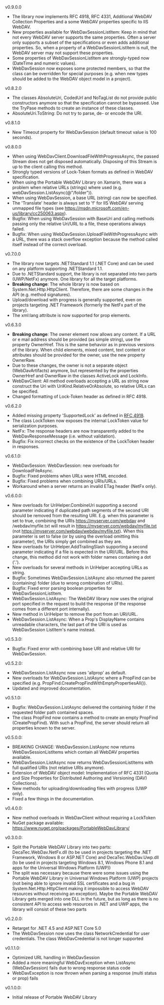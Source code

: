 v0.9.0.0
- The library now implements RFC 4918, RFC 4331, Additional WebDAV Collection Properties and a some WebDAV properties specific to IIS WebDAV.
- New properties available for WebDavSessionListItem: Keep in mind that not every WebDAV server supports the same properties. Often a server only supports a subset of the specifications or even adds additional properties. So, when a property of a WebDavSessionListItem is null, the WebDAV server may not support these properties.
- Some properties of WebDavSessionListItem are strongly-typed now (DateTime and numeric values).
- WebDavSession now exposes some protected members, so that the class can be overridden for special purposes (e.g. when new types should be added to the WebDAV object model in a project).

v0.8.2.0
- The classes AbsoluteUri, CodedUrl and NoTagList do not provide public constructors anymore so that the specification cannot be bypassed. Use the TryPase methods to create an instance of these classes.
- AbsoluteUri.ToString: Do not try to parse, de- or encode the URI.

v0.8.1.0
- New Timeout property for WebDavSession (default timeout value is 100 seconds).

v0.8.0.0
- When using WebDavClient.DownloadFileWithProgressAsync, the passed Stream does not get disposed automatically. Disposing of this Stream is up to the client calling this method.
- Strongly typed versions of Lock-Token formats as defined in WebDAV specification.
- When using the Portable WebDAV Library on Xamarin, there was a problem when relative URLs (strings) where used (e.g. webDavSession.ListAsync(@"/folder")).
- When using WebDavSession, a base URL (string) can now be specified.
- The 'Translate' header is always set to 'f' for IIS WebDAV serving unmapped file types (see https://msdn.microsoft.com/en-us/library/cc250063.aspx).
- Bugfix: When using WebDavSession with BaseUri and calling methods passing only the relative Uri/URL to a file, these operations always failed.
- Bugfix: When using WebDavSession.UploadFileWithProgressAsync with a URL, there was a stack overflow exception because the method called itself instead of the correct overload.

v0.7.0.0
- The library now targets .NETStandard 1.1 (.NET Core) and can be used on any platform supporting .NETStandard 1.1.
- Due to .NETStandard support, the library is not separated into two parts (UWP/NetFx) anymore. One library for all the target platforms.
- **Breaking change**: The whole library is now based on System.Net.Http.HttpClient. Therefore, there are some changes in the API (e.g. method signatures).
- Upload/download with progress is generally supported, even on projects targeting .NET Framework (formerly the NetFx part of the library).
- The xml:lang attribute is now supported for prop elements.

v0.6.3.0
- **Breaking change**: The owner element now allows any content. If a URL or e mail address should be provided (as simple string), use the property OwnerHref. This is the same behavior as in previous versions of the library. When child elements, mixed content, text content or attributes should be provided for the owner, use the new property OwnerRaw.
- Due to these changes, the owner is not a separate object (WebDavArtifacts) anymore, but represented by the properties OwnerHref and OwnerRaw in the classes ActiveLock and LockInfo.
- WebDavClient: All method overloads accepting a URL as string now construct the Uri with UriKind.RelativeOrAbsolute, so relative URLs can be specified.
-  Changed formatting of Lock-Token header as defined in RFC 4918.

v0.6.2.0
- Added missing property 'SupportedLock' as defined in [RFC 4918](https://tools.ietf.org/html/rfc4918#section-6.7).
- The class LockToken now exposes the internal LockToken value for serialization purposes.
- NetFx: The response headers are now transparently added to the WebDavResponseMessage (i.e. without validation).
- Bugfix: Fix incorrect checks on the existence of the LockToken header in responses.

v0.6.1.0:
- WebDavSession: WebDavSession: new overloads for DownloadFileAsync.
- Bugfix: Fixed problems when URLs were HTML encoded.
- Bugfix: Fixed problems when combining URIs/URLs.
- Workaround when a server returns an invalid ETag header (NetFx only).

v0.6.0.0:
- New overloads for UriHelper.CombineUri supporting a second parameter indicating if duplicated path segments of the second URI should be removed from the resulting URI. E.g. when this parameter is set to true, combining the URIs https://myserver.com/webdav and /webdav/myfile.txt will result in https://myserver.com/webdav/myfile.txt (not https://myserver.com/webdav/webdav/myfile.txt). When this parameter is set to false (or by using the overload omitting this parameter), the URIs simply get combined as they are.
- New overloads for UriHelper.AddTrailingSlash supporting a second parameter indicating if a file is expected in the URI/URL. Before this change, this method did not work with folder names containing a dot ('.').
- New overloads for several methods in UriHelper accepting URLs as string.
- Bugfix: Sometimes WebDavSession.ListAsync also returned the parent (containing) folder (due to wrong combination of URIs).
- Bugfix: Fixed error parsing boolean properties for WebDavSessionListItem.
- WebDavSession.ListAsync: The WebDAV library now uses the original port specified in the request to build the response (if the response comes from a different port internally). 
- New method in UriHelper to remove the port from an URI/URL.
- WebDavSession.ListAsync: When a Prop's DisplayName contains unreadable characters, the last part of the URI is used as WebDavSession ListItem's name instead.

v0.5.3.0:
- Bugfix: Fixed error with combining base URI and relative URI for WebDavSession. 

v0.5.2.0:
- WebDavSession.ListAsync now uses 'allprop' as default.
- New overloads for WebDavSession.ListAsync where a PropFind can be specified (e.g. PropFind.CreatePropFindWithEmptyPropertiesAll()). 
- Updated and improved documentation. 

v0.5.1.0:
- Bugfix: WebDavSession.ListAsync delivered the containing folder if the requested folder path contained spaces. 
- The class PropFind now contains a method to create an empty PropFind (CreatePropFind). With such a PropFind, the server should return all properties known to the server.

v0.5.0.0:
- BREAKING CHANGE: WebDavSession.ListAsync now returns WebDavSessionListItems which contain all WebDAV properties available.
- WebDavSession.ListAsync now returns WebDavSessionListItems with full qualified URIs (not relative URIs anymore).
- Extension of WebDAV object model: Implementation of RFC 4331 (Quota and Size Properties for Distributed Authoring and Versioning (DAV) Collections).
- New methods for uploading/downloading files with progress (UWP only).
- Fixed a few things in the documentation.

v0.4.0.0:
- New method overloads in WebDavClient without requiring a LockToken
- NuGet package available: https://www.nuget.org/packages/PortableWebDavLibrary/

v0.3.0.0:
- Split the Portable WebDAV Library into two parts: DecaTec.WebDav.NetFx.dll (to be used in projects targeting  the .NET Framework, Windows 8 or ASP.NET Core) and DecaTec.WebDav.Uwp.dll (to be used in projects targeting Windows 8.1, Windows Phone 8.1 and apps for the Universal Windows Platform (UWP))
- The split was necessary because there were some issues using the Portable WebDAV Library in Universal Windows Platform (UWP) projects (not being able to ignore invalid SSL certificates and a bug in System.Net.Http.HttpClient making it impossible to access WebDAV resources without receiving an exception). Maybe the Portable WebDAV Library gets merged into one DLL in the future, but as long as there is no consistent API to access web resources in .NET and UWP apps, the library will consist of these two parts

v0.2.0.0:
- Retarget for .NET 4.5 and ASP.NET Core 5.0
- The WebDavSession now uses the class NetworkCredential for user credentials. The class WebDavCredential is not longer supported

v0.1.1.0:
- Optimized URL handling in WebDavSession
- Added a more meaningful WebDavException when ListAsync (WebDavSession) fails due to wrong response status code
- WebDavException is now thrown when parsing a response (multi status or prop) fails

v0.1.0.0:
- Initial release of Portable WebDAV Library
